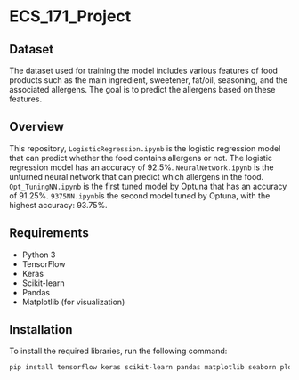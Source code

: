 # ECS_171_Project
## Dataset
The dataset used for training the model includes various features of food products such as the main ingredient, sweetener, fat/oil, seasoning, and the associated allergens. The goal is to predict the allergens based on these features. 
## Overview
This repository, `LogisticRegression.ipynb` is the logistic regression model that can predict whether the food contains allergens or not. The logistic regression model has an accuracy of 92.5%. `NeuralNetwork.ipynb` is the unturned neural network that can predict which allergens in the food. `Opt_TuningNN.ipynb` is the first tuned model by Optuna that has an accuracy of 91.25%. `9375NN.ipynb`is the second model tuned by Optuna, with the highest accuracy: 93.75%. 
## Requirements
- Python 3
- TensorFlow
- Keras
- Scikit-learn
- Pandas
- Matplotlib (for visualization)
## Installation
To install the required libraries, run the following command:
```bash
pip install tensorflow keras scikit-learn pandas matplotlib seaborn plotly optuna
```
